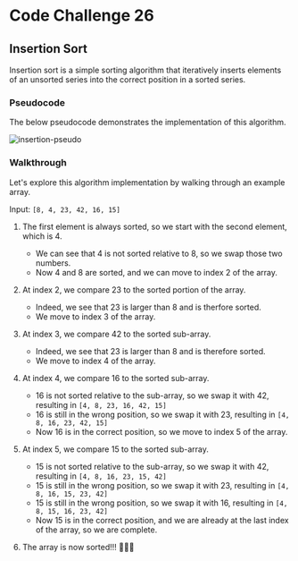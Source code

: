 # Code Challenge 26

## Insertion Sort

Insertion sort is a simple sorting algorithm that iteratively inserts elements of an unsorted series into the correct position in a sorted series.

### Pseudocode

The below pseudocode demonstrates the implementation of this algorithm.

![insertion-pseudo](../images/insertion-sort.png)

### Walkthrough

Let's explore this algorithm implementation by walking through an example array.

Input: `[8, 4, 23, 42, 16, 15]`

1. The first element is always sorted, so we start with the second element, which is 4.

    - We can see that 4 is not sorted relative to 8, so we swap those two numbers.
    - Now 4 and 8 are sorted, and we can move to index 2 of the array.

2. At index 2, we compare 23 to the sorted portion of the array.

    - Indeed, we see that 23 is larger than 8 and is therfore sorted.
    - We move to index 3 of the array.

3. At index 3, we compare 42 to the sorted sub-array.

    - Indeed, we see that 23 is larger than 8 and is therefore sorted.
    - We move to index 4 of the array.

4. At index 4, we compare 16 to the sorted sub-array.

    - 16 is not sorted relative to the sub-array, so we swap it with 42, resulting in `[4, 8, 23, 16, 42, 15]`
    - 16 is still in the wrong position, so we swap it with 23, resulting in `[4, 8, 16, 23, 42, 15]`
    - Now 16 is in the correct position, so we move to index 5 of the array.

5. At index 5, we compare 15 to the sorted sub-array.

    - 15 is not sorted relative to the sub-array, so we swap it with 42, resulting in `[4, 8, 16, 23, 15, 42]`
    - 15 is still in the wrong position, so we swap it with 23, resulting in `[4, 8, 16, 15, 23, 42]`
    - 15 is still in the wrong position, so we swap it with 16, resulting in `[4, 8, 15, 16, 23, 42]`
    - Now 15 is in the correct position, and we are already at the last index of the array, so we are complete.

6. The array is now sorted!!!  🎉🎉🎉
